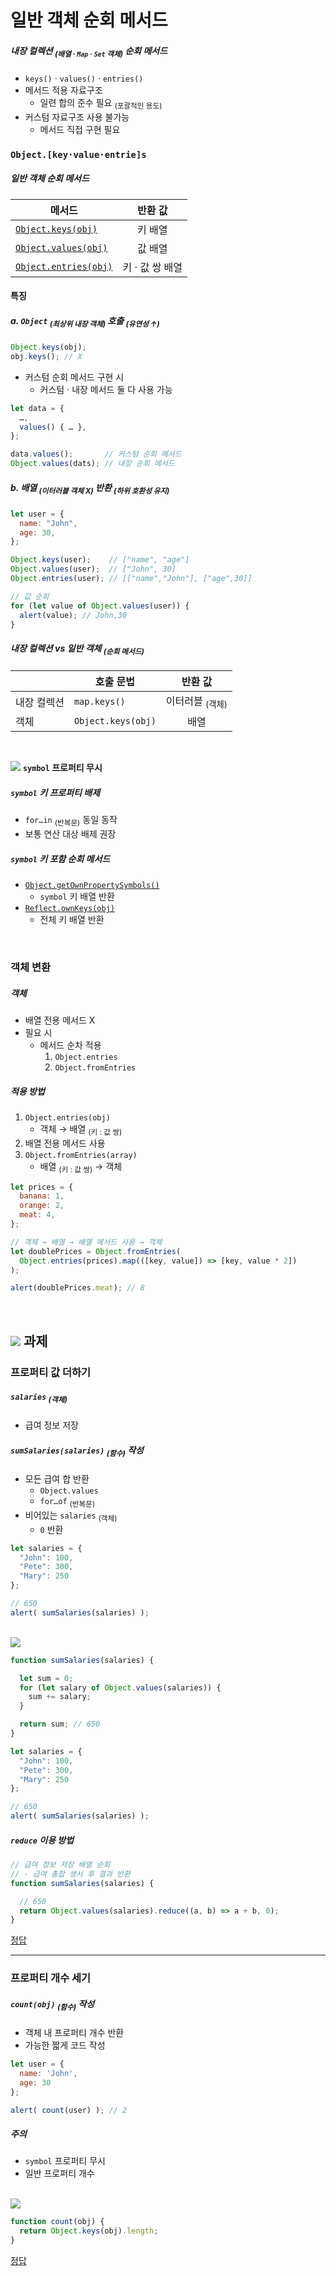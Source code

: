 일반 객체 순회 메서드
====

##### 내장 컬렉션 <sub>(배열 · `Map` · `Set` 객체)</sub> 순회 메서드
- `keys()` · `values()` · `entries()`
- 메서드 적용 자료구조
  - 일련 합의 준수 필요 <sub>(포괄적인 용도)</sub>
- 커스텀 자료구조 사용 불가능
  - 메서드 직접 구현 필요

### `Object.[key·value·entrie]s`

##### 일반 객체 순회 메서드

|메서드|반환 값|
|---|:---:|
|[`Object.keys(obj)`](https://developer.mozilla.org/ko/docs/Web/JavaScript/Reference/Global_Objects/Object/keys)|키 배열|
|[`Object.values(obj)`](https://developer.mozilla.org/ko/docs/Web/JavaScript/Reference/Global_Objects/Object/values)|값 배열|
|[`Object.entries(obj)`](https://developer.mozilla.org/ko/docs/Web/JavaScript/Reference/Global_Objects/Object/entries)|키 · 값 쌍 배열|

#### 특징

##### a. `Object` <sub>(최상위 내장 객체)</sub> 호출 <sub>(유연성 ↑)</sub>
```javascript
Object.keys(obj);
obj.keys(); // X
```
- 커스텀 순회 메서드 구현 시
  - 커스텀 · 내장 메서드 둘 다 사용 가능
```javascript
let data = {
  …,
  values() { … },
};

data.values();       // 커스텀 순회 메서드
Object.values(dats); // 내장 순회 메서드
```

##### b. 배열 <sub>(이터러블 객체 X)</sub> 반환 <sub>(하위 호환성 유지)</sub>
```javascript
let user = {
  name: "John",
  age: 30,
};

Object.keys(user);    // ["name", "age"]
Object.values(user);  // ["John", 30]
Object.entries(user); // [["name","John"], ["age",30]]

// 값 순회
for (let value of Object.values(user)) {
  alert(value); // John,30
}
```

##### 내장 컬렉션 vs 일반 객체 <sub>(순회 메서드)</sub>

||호출 문법|반환 값|
|---|---|:---:|
|내장 컬렉션|`map.keys()`|이터러블 <sub>(객체)</sub>|
|객체|`Object.keys(obj)`|배열|

<br />

<img src="../../images/commons/icons/triangle-exclamation-solid.svg" /> **`symbol` 프로퍼티 무시**

##### `symbol` 키 프로퍼티 배제
- `for…in` <sub>(반복문)</sub> 동일 동작
- 보통 연산 대상 배제 권장

##### `symbol` 키 포함 순회 메서드
- [`Object.getOwnPropertySymbols()`](https://developer.mozilla.org/ko/docs/Web/JavaScript/Reference/Global_Objects/Object/getOwnPropertySymbols)
  - `symbol` 키 배열 반환
- [`Reflect.ownKeys(obj)`](https://developer.mozilla.org/ko/docs/Web/JavaScript/Reference/Global_Objects/Reflect/ownKeys)
  - 전체 키 배열 반환

<br />

### 객체 변환

##### 객체
- 배열 전용 메서드 X
- 필요 시
  - 메서드 순차 적용
    1. `Object.entries`
    2. `Object.fromEntries`

##### 적용 방법
1. `Object.entries(obj)`
    - 객체 → 배열 <sub>(키 : 값 쌍)</sub>
2. 배열 전용 메서드 사용
3. `Object.fromEntries(array)`
    - 배열 <sub>(키 : 값 쌍)</sub> → 객체
```javascript
let prices = {
  banana: 1,
  orange: 2,
  meat: 4,
};

// 객체 → 배열 → 배열 메서드 사용 → 객체
let doublePrices = Object.fromEntries(
  Object.entries(prices).map(([key, value]) => [key, value * 2])
);

alert(doublePrices.meat); // 8
```

<br />

## <img src="../../images/commons/icons/circle-check-solid.svg" /> 과제

### 프로퍼티 값 더하기

##### `salaries` <sub>(객체)</sub>
- 급여 정보 저장

##### `sumSalaries(salaries)` <sub>(함수)</sub> 작성
- 모든 급여 합 반환
  - `Object.values`
  - `for…of` <sub>(반복문)</sub>
- 비어있는 `salaries` <sub>(객체)</sub>
  - `0` 반환
```javascript
let salaries = {
  "John": 100,
  "Pete": 300,
  "Mary": 250
};

// 650
alert( sumSalaries(salaries) );
```

<br />

<img src="../../images/commons/icons/circle-answer.svg" />

```javascript
function sumSalaries(salaries) {

  let sum = 0;
  for (let salary of Object.values(salaries)) {
    sum += salary;
  }

  return sum; // 650
}

let salaries = {
  "John": 100,
  "Pete": 300,
  "Mary": 250
};

// 650
alert( sumSalaries(salaries) );
```

##### `reduce` 이용 방법
```javascript
// 급여 정보 저장 배열 순회
// - 급여 총합 생서 후 결과 반환
function sumSalaries(salaries) {

  // 650
  return Object.values(salaries).reduce((a, b) => a + b, 0);
}
```

[정답](https://plnkr.co/edit/wW11AbYSAdbT0ibz?p=preview)

<hr />

### 프로퍼티 개수 세기

##### `count(obj)` <sub>(함수)</sub> 작성
- 객체 내 프로퍼티 개수 반환
- 가능한 짧게 코드 작성
```javascript
let user = {
  name: 'John',
  age: 30
};

alert( count(user) ); // 2
```

##### 주의
- `symbol` 프로퍼티 무시
- 일반 프로퍼티 개수

<br />

<img src="../../images/commons/icons/circle-answer.svg" />

```javascript
function count(obj) {
  return Object.keys(obj).length;
}
```

[정답](https://plnkr.co/edit/TTdbMxFjvHW5sFMj?p=preview)
